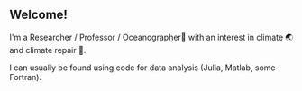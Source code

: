 ## Welcome!

I'm a Researcher / Professor / Oceanographer🌊 with an interest in climate :earth_asia: and climate repair 🌳. 

I can usually be found using code for data analysis (Julia, Matlab, some Fortran).

<!--
**mnemoniko/mnemoniko** is a ✨ _special_ ✨ repository because its `README.md` (this file) appears on your GitHub profile.

Here are some ideas to get you started:

- 🔭 I’m currently working on ...
- 🌱 I’m currently learning ...
- 👯 I’m looking to collaborate on ...
- 🤔 I’m looking for help with ...
- 💬 Ask me about ...
- 📫 How to reach me: ...
- 😄 Pronouns: ...
- ⚡ Fun fact: ...
-->
